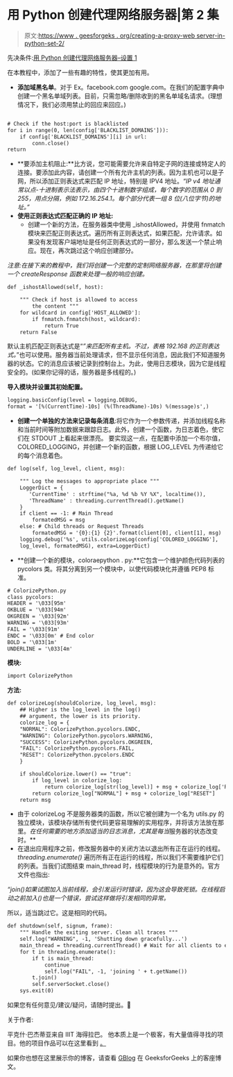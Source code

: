 # 用 Python 创建代理网络服务器|第 2 集

> 原文:[https://www . geesforgeks . org/creating-a-proxy-web server-in-python-set-2/](https://www.geeksforgeeks.org/creating-a-proxy-webserver-in-python-set-2/)

先决条件:[用 Python 创建代理网络服务器–设置 1](https://www.geeksforgeeks.org/creating-a-proxy-webserver-in-python-set-1/)

在本教程中，添加了一些有趣的特性，使其更加有用。

*   **添加域黑名单**。对于 Ex。facebook.com google.com。在我们的配置字典中创建一个黑名单域列表。目前，只需忽略/删除收到的黑名单域名请求。(理想情况下，我们必须用禁止的回应来回应。)

```html

# Check if the host:port is blacklisted
for i in range(0, len(config['BLACKLIST_DOMAINS'])):
    if config['BLACKLIST_DOMAINS'][i] in url:
        conn.close()
return
```

*   **要添加主机阻止:**比方说，您可能需要允许来自特定子网的连接或特定人的连接。要添加此内容，请创建一个所有允许主机的列表。因为主机也可以是子网，所以添加正则表达式来匹配 IP 地址，特别是 IPV4 地址。*“IP v4 地址通常以点-十进制表示法表示，由四个十进制数字组成，每个数字的范围从 0 到 255，用点分隔，例如 172.16.254.1。每个部分代表一组 8 位(八位字节)的地址。”*
*   **使用正则表达式匹配正确的 IP 地址:**
    *   创建一个新的方法，在服务器类中使用 _ishostAllowed，并使用 fnmatch 模块来匹配正则表达式。遍历所有正则表达式，如果匹配，允许请求。如果没有发现客户端地址是任何正则表达式的一部分，那么发送一个禁止响应。现在，再次跳过这个响应创建部分。

*注意:在接下来的教程中，我们将创建一个完整的定制网络服务器，在那里将创建一个 createResponse 函数来处理一般的响应创建。*

```html
def _ishostAllowed(self, host):

    """ Check if host is allowed to access
        the content """
    for wildcard in config['HOST_ALLOWED']:
        if fnmatch.fnmatch(host, wildcard):
            return True
    return False
```

默认主机匹配正则表达式是“*”来匹配所有主机。不过，表格 192.168 的正则表达式。*”也可以使用。服务器当前处理请求，但不显示任何消息，因此我们不知道服务器的状态。它的消息应该被记录到控制台上。为此，使用日志模块，因为它是线程安全的。(如果你记得的话，服务器是多线程的。)

**导入模块并设置其初始配置。**

```html
logging.basicConfig(level = logging.DEBUG,
format = '[%(CurrentTime)-10s] (%(ThreadName)-10s) %(message)s',)
```

*   **创建一个单独的方法来记录每条消息**:将它作为一个参数传递，并添加线程名称和当前时间等附加数据来跟踪日志。此外，创建一个函数，为日志着色，使它们在 STDOUT 上看起来很漂亮。
    要实现这一点，在配置中添加一个布尔值，COLORED_LOGGING，并创建一个新的函数，根据 LOG_LEVEL 为传递给它的每个消息着色。

```html
def log(self, log_level, client, msg):

    """ Log the messages to appropriate place """
    LoggerDict = {
       'CurrentTime' : strftime("%a, %d %b %Y %X", localtime()),
       'ThreadName' : threading.currentThread().getName()
    }
    if client == -1: # Main Thread
        formatedMSG = msg
    else: # Child threads or Request Threads
        formatedMSG = '{0}:{1} {2}'.format(client[0], client[1], msg)
    logging.debug('%s', utils.colorizeLog(config['COLORED_LOGGING'],
    log_level, formatedMSG), extra=LoggerDict)
```

*   **创建一个新的模块，coloraepython . py:**它包含一个维护颜色代码列表的 pycolors 类。将其分离到另一个模块中，以使代码模块化并遵循 PEP8 标准。

```html
# ColorizePython.py
class pycolors:
HEADER = '\033[95m'
OKBLUE = '\033[94m'
OKGREEN = '\033[92m'
WARNING = '\033[93m'
FAIL = '\033[91m'
ENDC = '\033[0m' # End color
BOLD = '\033[1m'
UNDERLINE = '\033[4m'
```

**模块:**

```html
import ColorizePython
```

**方法:**

```html
def colorizeLog(shouldColorize, log_level, msg):
    ## Higher is the log_level in the log()
    ## argument, the lower is its priority.
    colorize_log = {
    "NORMAL": ColorizePython.pycolors.ENDC,
    "WARNING": ColorizePython.pycolors.WARNING,
    "SUCCESS": ColorizePython.pycolors.OKGREEN,
    "FAIL": ColorizePython.pycolors.FAIL,
    "RESET": ColorizePython.pycolors.ENDC
    }

    if shouldColorize.lower() == "true":
        if log_level in colorize_log:
            return colorize_log[str(log_level)] + msg + colorize_log['RESET']
        return colorize_log["NORMAL"] + msg + colorize_log["RESET"]
    return msg 
```

*   由于 colorizeLog 不是服务器类的函数，所以它被创建为一个名为 utils.py 的独立模块，该模块存储所有使代码更容易理解的实用程序，并将该方法放在那里。*在任何需要的地方添加适当的日志消息，尤其是每当*服务器的状态改变时。**
*   在退出应用程序之前，修改服务器中的关闭方法以退出所有正在运行的线程。 *threading.enumerate()* 遍历所有正在运行的线程，所以我们不需要维护它们的列表。当我们试图结束 main_thread 时，线程模块的行为是意外的。官方文件也指出:

*“join()如果试图加入当前线程，会引发运行时错误，因为这会导致死锁。在线程启动之前加入()也是一个错误，尝试这样做将引发相同的异常。*

所以，适当跳过它。这是相同的代码。

```html
def shutdown(self, signum, frame):
    """ Handle the exiting server. Clean all traces """
    self.log("WARNING", -1, 'Shutting down gracefully...')
    main_thread = threading.currentThread() # Wait for all clients to exit
    for t in threading.enumerate():
        if t is main_thread:
            continue
            self.log("FAIL", -1, 'joining ' + t.getName())
        t.join()
        self.serverSocket.close()
    sys.exit(0)
```

如果您有任何意见/建议/疑问，请随时提出。🙂

关于作者:

平克什·巴杰蒂亚来自 IIIT 海得拉巴。 他本质上是一个极客，有大量值得寻找的项目。他的项目作品可以在这里看到 [。](https://github.com/pinkeshbadjatiya/)

如果你也想在这里展示你的博客，请查看 [GBlog](http://geeksquiz.com/gblog/) 在 GeeksforGeeks 上的客座博文。